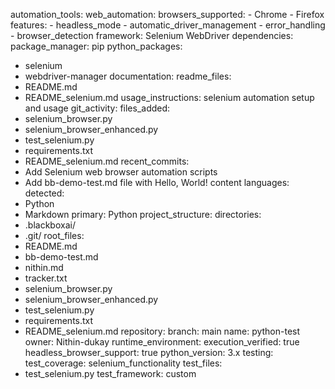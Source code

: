 automation_tools:
  web_automation:
    browsers_supported:
    - Chrome
    - Firefox
    features:
    - headless_mode
    - automatic_driver_management
    - error_handling
    - browser_detection
    framework: Selenium WebDriver
dependencies:
  package_manager: pip
  python_packages:
  - selenium
  - webdriver-manager
documentation:
  readme_files:
  - README.md
  - README_selenium.md
  usage_instructions: selenium automation setup and usage
git_activity:
  files_added:
  - selenium_browser.py
  - selenium_browser_enhanced.py
  - test_selenium.py
  - requirements.txt
  - README_selenium.md
  recent_commits:
  - Add Selenium web browser automation scripts
  - Add bb-demo-test.md file with Hello, World! content
languages:
  detected:
  - Python
  - Markdown
  primary: Python
project_structure:
  directories:
  - .blackboxai/
  - .git/
  root_files:
  - README.md
  - bb-demo-test.md
  - nithin.md
  - tracker.txt
  - selenium_browser.py
  - selenium_browser_enhanced.py
  - test_selenium.py
  - requirements.txt
  - README_selenium.md
repository:
  branch: main
  name: python-test
  owner: Nithin-dukay
runtime_environment:
  execution_verified: true
  headless_browser_support: true
  python_version: 3.x
testing:
  test_coverage: selenium_functionality
  test_files:
  - test_selenium.py
  test_framework: custom
